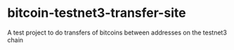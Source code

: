 # bitcoin-testnet3-transfer-site

A test project to do transfers of bitcoins between addresses on the testnet3 chain